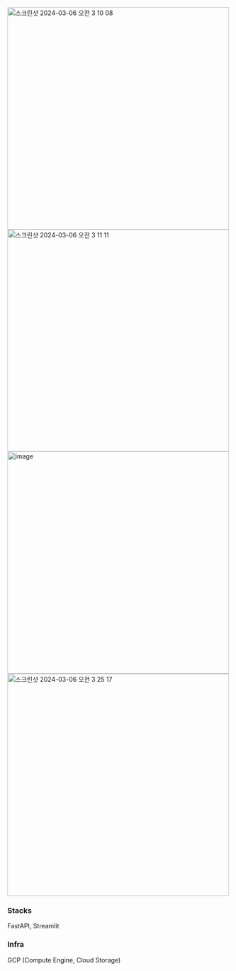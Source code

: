 <img width="500" alt="스크린샷 2024-03-06 오전 3 10 08" src="https://github.com/calculus12/Vp-detect/assets/55823958/4dd34ef9-4324-4fbb-a7e9-2bc5fc32ec72">
<img width="500" alt="스크린샷 2024-03-06 오전 3 11 11" src="https://github.com/calculus12/Vp-detect/assets/55823958/5a926c8f-9b56-4e20-bf89-e42de4a5113f">
<img width="500" alt="image" src="https://github.com/calculus12/Vp-detect/assets/55823958/c5cb6007-81cd-42e1-ba7c-4e782aea6779">
<img width="500" alt="스크린샷 2024-03-06 오전 3 25 17" src="https://github.com/calculus12/Vp-detect/assets/55823958/09e8eb49-90bf-46ca-a2a1-22fb5925e7a6">


### Stacks
FastAPI, Streamlit
### Infra
GCP (Compute Engine, Cloud Storage) 
